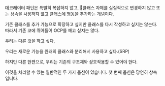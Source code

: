데코레이터 패턴은 특별히 복잡하지 않고, 클래스 자체를 실질적으로 변경하지 않고 또는 상속을 사용하지 않고 클래스에 행동을 추가하는 개념이다.

기존 클래스를 추가 기능으로 확장하고 싶지만 클래스를 다시 작성하고 싶지는 않는다. 따라서 기존 코에 뛰어들어 OCP를 깨고 싶지는 않다.

우리는 다른 것을 하고 싶다.

우리는 새로운 기능을 원래의 클래스와 분리해서 사용하고 싶다.(SRP)

하지만 다른 한편으로, 우리는 기존의 구조체와 상호작용할 수 있어야 한다.

이것을 처리할 수 있는 일반적인 두 가지 옵션이 있습니다. 첫 번째 옵션은 당연히 상속입니다.